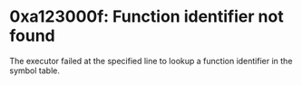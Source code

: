 # 0xa123000f: Function identifier not found

The executor failed at the specified line to lookup a function identifier in the symbol table.

